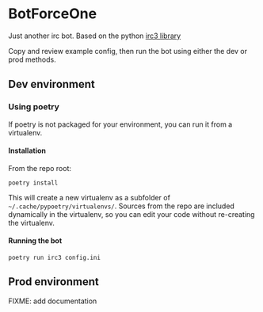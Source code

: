 BotForceOne
===

Just another irc bot.
Based on the python [irc3 library](https://github.com/gawel/irc3)

Copy and review example config, then run the bot using either the dev or prod methods.

## Dev environment

### Using poetry
If poetry is not packaged for your environment, you can run it from a virtualenv.

#### Installation
From the repo root:
```shell
poetry install
```

This will create a new virtualenv as a subfolder of `~/.cache/pypoetry/virtualenvs/`.
Sources from the repo are included dynamically in the virtualenv, so you can edit your code without re-creating the virtualenv.

#### Running the bot
```shell
poetry run irc3 config.ini
```

## Prod environment

FIXME: add documentation

